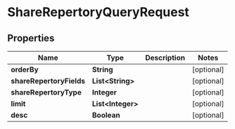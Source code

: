 

# ShareRepertoryQueryRequest


## Properties

Name | Type | Description | Notes
------------ | ------------- | ------------- | -------------
**orderBy** | **String** |  |  [optional]
**shareRepertoryFields** | **List&lt;String&gt;** |  |  [optional]
**shareRepertoryType** | **Integer** |  |  [optional]
**limit** | **List&lt;Integer&gt;** |  |  [optional]
**desc** | **Boolean** |  |  [optional]



